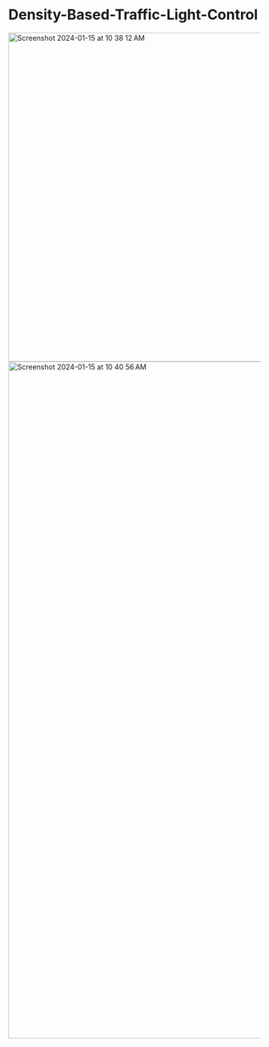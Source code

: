 # Density-Based-Traffic-Light-Control
<img width="657" alt="Screenshot 2024-01-15 at 10 38 12 AM" src="https://github.com/PrateekSinghRajput/Density-Based-Traffic-Light-Control/assets/92904643/6dccb431-435c-433b-b200-9b155495b962">
<img width="1352" alt="Screenshot 2024-01-15 at 10 40 56 AM" src="https://github.com/PrateekSinghRajput/Density-Based-Traffic-Light-Control/assets/92904643/62d0ace5-5ee7-4661-99b3-bcf24af1a4c0">
